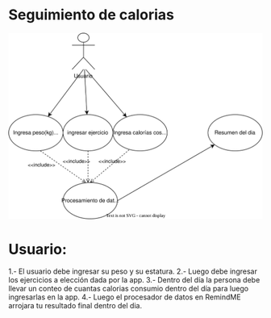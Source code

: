 # Seguimiento de calorias

![SeguimientoCalorias](diagrams/usecases/UGC-RF2SeguimientoDeCalorias.svg)

# Usuario:
1.- El usuario debe ingresar su peso y su estatura.
2.- Luego debe ingresar los ejercicios a elección dada por la app.
3.- Dentro del día la persona debe llevar un conteo de cuantas calorias consumio dentro del día para luego ingresarlas en la app.
4.- Luego el procesador de datos en RemindME arrojara tu resultado final dentro del dia. 
